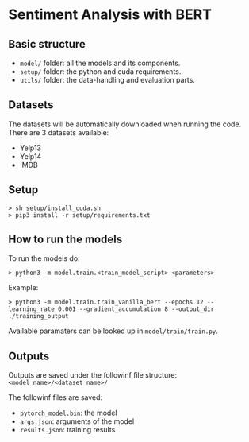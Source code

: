 # Sentiment Analysis with BERT

## Basic structure
- `model/` folder: all the models and its components.
- `setup/` folder: the python and cuda requirements.
- `utils/` folder: the data-handling and evaluation parts.

## Datasets
The datasets will be automatically downloaded when running the code.
There are 3 datasets available:
- Yelp13
- Yelp14
- IMDB

## Setup
```
> sh setup/install_cuda.sh
> pip3 install -r setup/requirements.txt
```

## How to run the models
To run the models do:
```
> python3 -m model.train.<train_model_script> <parameters>
```
Example:
```
> python3 -m model.train.train_vanilla_bert --epochs 12 --learning_rate 0.001 --gradient_accumulation 8 --output_dir ./training_output
```
Available paramaters can be looked up in `model/train/train.py`.

## Outputs
Outputs are saved under the followinf file structure:
`<model_name>/<dataset_name>/`

The followinf files are saved:
- `pytorch_model.bin`: the model
- `args.json`: arguments of the model
- `results.json`: training results

